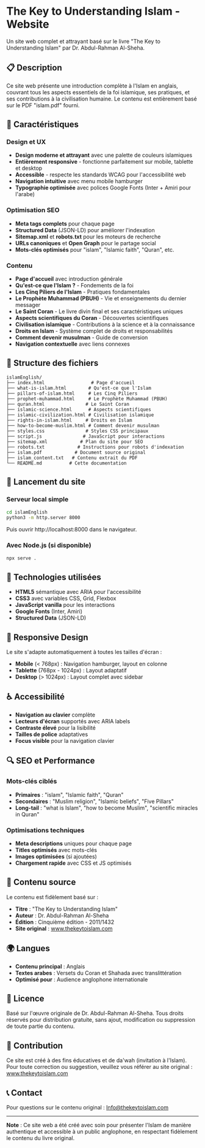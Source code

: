 # The Key to Understanding Islam - Website

Un site web complet et attrayant basé sur le livre "The Key to Understanding Islam" par Dr. Abdul-Rahman Al-Sheha.

## 📋 Description

Ce site web présente une introduction complète à l'Islam en anglais, couvrant tous les aspects essentiels de la foi islamique, ses pratiques, et ses contributions à la civilisation humaine. Le contenu est entièrement basé sur le PDF "islam.pdf" fourni.

## 🌟 Caractéristiques

### Design et UX
- **Design moderne et attrayant** avec une palette de couleurs islamiques
- **Entièrement responsive** - fonctionne parfaitement sur mobile, tablette et desktop
- **Accessible** - respecte les standards WCAG pour l'accessibilité web
- **Navigation intuitive** avec menu mobile hamburger
- **Typographie optimisée** avec polices Google Fonts (Inter + Amiri pour l'arabe)

### Optimisation SEO
- **Meta tags complets** pour chaque page
- **Structured Data** (JSON-LD) pour améliorer l'indexation
- **Sitemap.xml** et **robots.txt** pour les moteurs de recherche
- **URLs canoniques** et **Open Graph** pour le partage social
- **Mots-clés optimisés** pour "islam", "Islamic faith", "Quran", etc.

### Contenu
- **Page d'accueil** avec introduction générale
- **Qu'est-ce que l'Islam ?** - Fondements de la foi
- **Les Cinq Piliers de l'Islam** - Pratiques fondamentales
- **Le Prophète Muhammad (PBUH)** - Vie et enseignements du dernier messager
- **Le Saint Coran** - Le livre divin final et ses caractéristiques uniques
- **Aspects scientifiques du Coran** - Découvertes scientifiques
- **Civilisation islamique** - Contributions à la science et à la connaissance
- **Droits en Islam** - Système complet de droits et responsabilités
- **Comment devenir musulman** - Guide de conversion
- **Navigation contextuelle** avec liens connexes

## 📁 Structure des fichiers

```
islamEnglish/
├── index.html                 # Page d'accueil
├── what-is-islam.html        # Qu'est-ce que l'Islam
├── pillars-of-islam.html     # Les Cinq Piliers
├── prophet-muhammad.html     # Le Prophète Muhammad (PBUH)
├── quran.html               # Le Saint Coran
├── islamic-science.html      # Aspects scientifiques
├── islamic-civilization.html # Civilisation islamique
├── rights-in-islam.html     # Droits en Islam
├── how-to-become-muslim.html # Comment devenir musulman
├── styles.css               # Styles CSS principaux
├── script.js               # JavaScript pour interactions
├── sitemap.xml            # Plan du site pour SEO
├── robots.txt            # Instructions pour robots d'indexation
├── islam.pdf            # Document source original
├── islam_content.txt   # Contenu extrait du PDF
└── README.md          # Cette documentation
```

## 🚀 Lancement du site

### Serveur local simple
```bash
cd islamEnglish
python3 -m http.server 8000
```
Puis ouvrir http://localhost:8000 dans le navigateur.

### Avec Node.js (si disponible)
```bash
npx serve .
```

## 🎨 Technologies utilisées

- **HTML5** sémantique avec ARIA pour l'accessibilité
- **CSS3** avec variables CSS, Grid, Flexbox
- **JavaScript vanilla** pour les interactions
- **Google Fonts** (Inter, Amiri)
- **Structured Data** (JSON-LD)

## 📱 Responsive Design

Le site s'adapte automatiquement à toutes les tailles d'écran :
- **Mobile** (< 768px) : Navigation hamburger, layout en colonne
- **Tablette** (768px - 1024px) : Layout adaptatif
- **Desktop** (> 1024px) : Layout complet avec sidebar

## ♿ Accessibilité

- **Navigation au clavier** complète
- **Lecteurs d'écran** supportés avec ARIA labels
- **Contraste élevé** pour la lisibilité
- **Tailles de police** adaptatives
- **Focus visible** pour la navigation clavier

## 🔍 SEO et Performance

### Mots-clés ciblés
- **Primaires** : "islam", "Islamic faith", "Quran"
- **Secondaires** : "Muslim religion", "Islamic beliefs", "Five Pillars"
- **Long-tail** : "what is Islam", "how to become Muslim", "scientific miracles in Quran"

### Optimisations techniques
- **Meta descriptions** uniques pour chaque page
- **Titles optimisés** avec mots-clés
- **Images optimisées** (si ajoutées)
- **Chargement rapide** avec CSS et JS optimisés

## 📖 Contenu source

Le contenu est fidèlement basé sur :
- **Titre** : "The Key to Understanding Islam"
- **Auteur** : Dr. Abdul-Rahman Al-Sheha
- **Édition** : Cinquième édition - 2011/1432
- **Site original** : www.thekeytoislam.com

## 🌍 Langues

- **Contenu principal** : Anglais
- **Textes arabes** : Versets du Coran et Shahada avec translittération
- **Optimisé pour** : Audience anglophone internationale

## 📄 Licence

Basé sur l'œuvre originale de Dr. Abdul-Rahman Al-Sheha. Tous droits réservés pour distribution gratuite, sans ajout, modification ou suppression de toute partie du contenu.

## 🤝 Contribution

Ce site est créé à des fins éducatives et de da'wah (invitation à l'Islam). Pour toute correction ou suggestion, veuillez vous référer au site original : www.thekeytoislam.com

## 📞 Contact

Pour questions sur le contenu original : Info@thekeytoislam.com

---

**Note** : Ce site web a été créé avec soin pour présenter l'Islam de manière authentique et accessible à un public anglophone, en respectant fidèlement le contenu du livre original.
